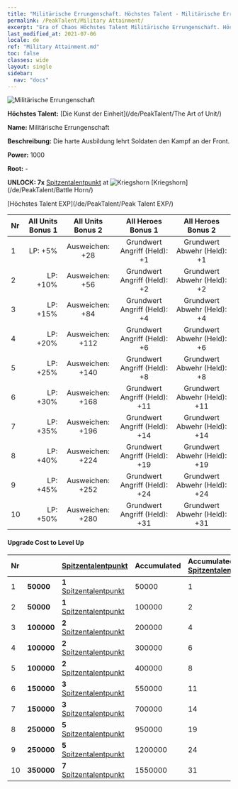```yaml
---
title: "Militärische Errungenschaft. Höchstes Talent - Militärische Errungenschaft"
permalink: /PeakTalent/Military Attainment/
excerpt: "Era of Chaos Höchstes Talent Militärische Errungenschaft. Höchstes Talent Militärische Errungenschaft. Militärische Errungenschaft"
last_modified_at: 2021-07-06
locale: de
ref: "Military Attainment.md"
toc: false
classes: wide
layout: single
sidebar:
  nav: "docs"
---
```


  ![Militärische Errungenschaft](/images/pt/talent_2006.png)

  **Höchstes Talent:** [Die Kunst der Einheit](/de/PeakTalent/The Art of Unit/)

  **Name:** Militärische Errungenschaft

  **Beschreibung:** Die harte Ausbildung lehrt Soldaten den Kampf an der Front.

  **Power:** 1000

  **Root:** -

  **UNLOCK: 7x** [Spitzentalentpunkt](/ItemsDE/con_934/) at ![Kriegshorn](/images/pt/talent_2004.png) [Kriegshorn](/de/PeakTalent/Battle Horn/)

  [Höchstes Talent EXP](/de/PeakTalent/Peak Talent EXP/)

  | Nr | All Units Bonus 1 | All Units Bonus 2 | All Heroes Bonus 1 | All Heroes Bonus 2 |
  |:---|--------------:|:-------------:|:-------------:|:-------------:|
  | 1 | LP: +5% | Ausweichen: +28 | Grundwert Angriff (Held): +1 | Grundwert Abwehr (Held): +1 |
  | 2 | LP: +10% | Ausweichen: +56 | Grundwert Angriff (Held): +2 | Grundwert Abwehr (Held): +2 |
  | 3 | LP: +15% | Ausweichen: +84 | Grundwert Angriff (Held): +4 | Grundwert Abwehr (Held): +4 |
  | 4 | LP: +20% | Ausweichen: +112 | Grundwert Angriff (Held): +6 | Grundwert Abwehr (Held): +6 |
  | 5 | LP: +25% | Ausweichen: +140 | Grundwert Angriff (Held): +8 | Grundwert Abwehr (Held): +8 |
  | 6 | LP: +30% | Ausweichen: +168 | Grundwert Angriff (Held): +11 | Grundwert Abwehr (Held): +11 |
  | 7 | LP: +35% | Ausweichen: +196 | Grundwert Angriff (Held): +14 | Grundwert Abwehr (Held): +14 |
  | 8 | LP: +40% | Ausweichen: +224 | Grundwert Angriff (Held): +19 | Grundwert Abwehr (Held): +19 |
  | 9 | LP: +45% | Ausweichen: +252 | Grundwert Angriff (Held): +24 | Grundwert Abwehr (Held): +24 |
  | 10 | LP: +50% | Ausweichen: +280 | Grundwert Angriff (Held): +31 | Grundwert Abwehr (Held): +31 |


#### Upgrade Cost to Level Up

  | Nr | <i class="fas fa-coins"/> | [Spitzentalentpunkt](/ItemsDE/con_934/) | Accumulated <i class="fas fa-coins"/> | Accumulated [Spitzentalentpunkt](/ItemsDE/con_934/) |
  |:---|:--------------|:-------------|:-------------|:-------------|
  | 1 | **50000** | **1** [Spitzentalentpunkt](/ItemsDE/con_934/) | 50000 | 1 |
  | 2 | **50000** | **1** [Spitzentalentpunkt](/ItemsDE/con_934/) | 100000 | 2 |
  | 3 | **100000** | **2** [Spitzentalentpunkt](/ItemsDE/con_934/) | 200000 | 4 |
  | 4 | **100000** | **2** [Spitzentalentpunkt](/ItemsDE/con_934/) | 300000 | 6 |
  | 5 | **100000** | **2** [Spitzentalentpunkt](/ItemsDE/con_934/) | 400000 | 8 |
  | 6 | **150000** | **3** [Spitzentalentpunkt](/ItemsDE/con_934/) | 550000 | 11 |
  | 7 | **150000** | **3** [Spitzentalentpunkt](/ItemsDE/con_934/) | 700000 | 14 |
  | 8 | **250000** | **5** [Spitzentalentpunkt](/ItemsDE/con_934/) | 950000 | 19 |
  | 9 | **250000** | **5** [Spitzentalentpunkt](/ItemsDE/con_934/) | 1200000 | 24 |
  | 10 | **350000** | **7** [Spitzentalentpunkt](/ItemsDE/con_934/) | 1550000 | 31 |
